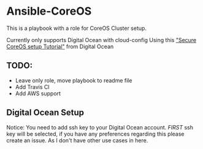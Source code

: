 # Ansible-CoreOS

This is a playbook with a role for CoreOS Cluster setup.

Currently only supports Digital Ocean with cloud-config
Using this ["Secure CoreOS setup Tutorial"](https://www.digitalocean.com/community/tutorials/how-to-secure-your-coreos-cluster-with-tls-ssl-and-firewall-rules) from Digital Ocean

## TODO:

* Leave only role, move playbook to readme file
* Add Travis CI
* Add AWS support


## Digital Ocean Setup

Notice: You need to add ssh key to your Digital Ocean account. *FIRST* ssh key will be selected, if you have any preferences regarding this please create an issue. As I don't have other use cases in here. 
